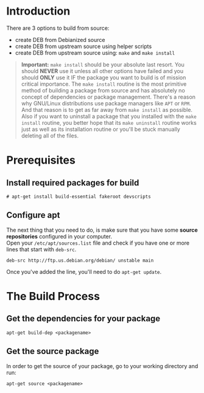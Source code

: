 # Introduction
There are 3 options to build from source:
- create DEB from Debianized source
- create DEB from upstream source using helper scripts
- create DEB from upstream source using: `make` and `make install`

> **Important:** `make install` should be your absolute last resort. You should **NEVER** use it unless all other options have failed and you should **ONLY** use it IF the package you want to build is of mission critical importance. The `make install` routine is the most primitive method of building a package from source and has absolutely no concept of dependencies or package management. There's a reason why GNU/Linux distributions use package managers like `APT` or `RPM`. And that reason is to get as far away from `make install` as possible. Also if you want to uninstall a package that you installed with the `make install` routine, you better hope that its `make uninstall` routine works just as well as its installation routine or you'll be stuck manually deleting all of the files.

# Prerequisites
## Install required packages for build
```
# apt-get install build-essential fakeroot devscripts
```

## Configure apt
The next thing that you need to do, is make sure that you have some **source repositories** configured in your computer.  
Open your `/etc/apt/sources.list` file and check if you have one or more lines that start with `deb-src`.

```
deb-src http://ftp.us.debian.org/debian/ unstable main
```
Once you've added the line, you'll need to do `apt-get update`.

# The Build Process
## Get the dependencies for your package
```
apt-get build-dep <packagename>
```
  
## Get the source package
In order to get the source of your package, go to your working directory and run:
```
apt-get source <packagename>
```
